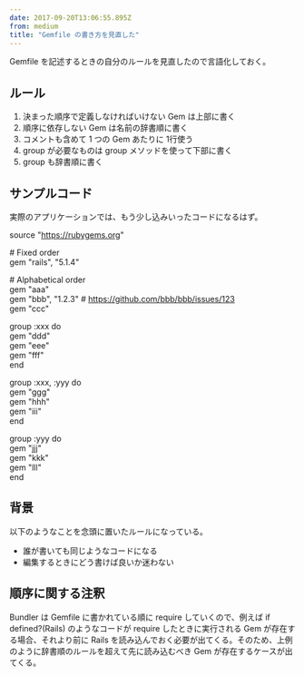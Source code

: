 ```yaml
---
date: 2017-09-20T13:06:55.895Z
from: medium
title: "Gemfile の書き方を見直した"
---
```


Gemfile を記述するときの自分のルールを見直したので言語化しておく。

## ルール

1.  決まった順序で定義しなければいけない Gem は上部に書く
2.  順序に依存しない Gem は名前の辞書順に書く
3.  コメントも含めて 1 つの Gem あたりに 1行使う
4.  group が必要なものは group メソッドを使って下部に書く
5.  group も辞書順に書く

## サンプルコード

実際のアプリケーションでは、もう少し込みいったコードになるはず。

source "https://rubygems.org"

\# Fixed order  
gem "rails", "5.1.4"

\# Alphabetical order  
gem "aaa"  
gem "bbb", "1.2.3" # https://github.com/bbb/bbb/issues/123  
gem "ccc"

group :xxx do  
  gem "ddd"  
  gem "eee"  
  gem "fff"  
end

group :xxx, :yyy do  
  gem "ggg"  
  gem "hhh"  
  gem "iii"  
end

group :yyy do  
  gem "jjj"  
  gem "kkk"  
  gem "lll"  
end

## 背景

以下のようなことを念頭に置いたルールになっている。

*   誰が書いても同じようなコードになる
*   編集するときにどう書けば良いか迷わない

## 順序に関する注釈

Bundler は Gemfile に書かれている順に require していくので、例えば if defined?(Rails) のようなコードが require したときに実行される Gem が存在する場合、それより前に Rails を読み込んでおく必要が出てくる。そのため、上例のように辞書順のルールを超えて先に読み込むべき Gem が存在するケースが出てくる。
